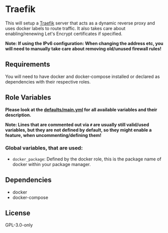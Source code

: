 Traefik
=========

This will setup a [Traefik](https://docs.traefik.io/v2.0/) server that acts as a dynamic reverse proxy and uses docker labels to route traffic. It also takes care about enabling/renewing Let's Encrypt certificates if specified.

**Note: If using the IPv6 configuration: When changing the address etc, you will need to manually take care about removing old/unused firewall rules!**

Requirements
------------

You will need to have docker and docker-compose installed or declared as dependencies with their respective roles.

Role Variables
--------------

**Please look at the [defaults/main.yml](defaults/main.yml) for all available variables and their description.**

**Note: Lines that are commented out via `#` are usually still valid/used variables, but they are not defined by default, so they might enable a feature, when uncommenting/defining them!**  

### Global variables, that are used:

- `docker_package`: Defined by the docker role, this is the package name of docker within your package manager.

Dependencies
------------

- docker
- docker-compose

License
-------

GPL-3.0-only
